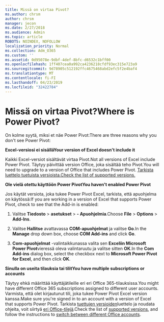 ```yaml
---
title: Missä on virtaa Pivot?
ms.author: chrsm
author: chrsm
manager: jecon
ms.date: 2/27/2018
ms.audience: Admin
ms.topic: article
ROBOTS: NOINDEX, NOFOLLOW
localization_priority: Normal
ms.collection: Adm_O365
ms.custom: ''
ms.assetid: 0d95078e-9dbf-4def-8bfc-d6532c1bff00
ms.openlocfilehash: 1ff407cea0a992ca4236218cfdf93ec315e723a9
ms.sourcegitcommit: 9d78905c512192ffc4675468abd2efc5f2e4baf4
ms.translationtype: MT
ms.contentlocale: fi-FI
ms.lasthandoff: 04/23/2019
ms.locfileid: "32422784"
---
```

# <a name="where-is-power-pivot"></a><span data-ttu-id="ea46e-102">Missä on virtaa Pivot?</span><span class="sxs-lookup"><span data-stu-id="ea46e-102">Where is Power Pivot?</span></span>

<span data-ttu-id="ea46e-103">On kolme syytä, miksi et näe Power Pivot:</span><span class="sxs-lookup"><span data-stu-id="ea46e-103">There are three reasons why you don't see Power Pivot:</span></span>
  
 <span data-ttu-id="ea46e-104">**Excel-versiosi ei sisällä**</span><span class="sxs-lookup"><span data-stu-id="ea46e-104">**Your version of Excel doesn't include it**</span></span>
  
<span data-ttu-id="ea46e-105">Kaikki Excel-versiot sisältävät virtaa Pivot.</span><span class="sxs-lookup"><span data-stu-id="ea46e-105">Not all versions of Excel include Power Pivot.</span></span> <span data-ttu-id="ea46e-106">Täytyy päivittää version Office, joka sisältää teho Pivot.</span><span class="sxs-lookup"><span data-stu-id="ea46e-106">You will need to upgrade to a version of Office that includes Power Pivot.</span></span> [<span data-ttu-id="ea46e-107">Tarkista luettelo tuetuista versioista.</span><span class="sxs-lookup"><span data-stu-id="ea46e-107">Check the list of supported versions.</span></span>](https://support.office.com/article/aa64e217-4b6e-410b-8337-20b87e1c2a4b.aspx)
  
 <span data-ttu-id="ea46e-108">**Ole vielä otettu käyttöön Power Pivot**</span><span class="sxs-lookup"><span data-stu-id="ea46e-108">**You haven't enabled Power Pivot**</span></span>
  
<span data-ttu-id="ea46e-109">Jos käytät versiota, joka tukee Power Pivot Excel, tarkista, että apuohjelma on käytössä:</span><span class="sxs-lookup"><span data-stu-id="ea46e-109">If you are working in a version of Excel that supports Power Pivot, check to see that the Add-in is enabled:</span></span>
  
1. <span data-ttu-id="ea46e-110">Valitse **Tiedosto** \> **asetukset** \> **- Apuohjelmia**.</span><span class="sxs-lookup"><span data-stu-id="ea46e-110">Choose **File** \> **Options** \> **Add-Ins**.</span></span>
    
2. <span data-ttu-id="ea46e-111">Valitse **Hallitse** avattavassa **COM-apuohjelmat** ja valitse **Go**.</span><span class="sxs-lookup"><span data-stu-id="ea46e-111">In the **Manage** drop down box, choose **COM Add-ins** and click **Go**.</span></span>
    
3. <span data-ttu-id="ea46e-112">**Com-apuohjelmat** -valintaikkunassa valita sen **Exceliin Microsoft Power Pivot**vieressä oleva valintaruutu ja valitse sitten **OK**.</span><span class="sxs-lookup"><span data-stu-id="ea46e-112">In the **Com Add-ins** dialog box, select the checkbox next to **Microsoft Power Pivot for Excel**, and then click **OK**.</span></span> 
    
 <span data-ttu-id="ea46e-113">**Sinulla on useita tilauksia tai tilit**</span><span class="sxs-lookup"><span data-stu-id="ea46e-113">**You have multiple subscriptions or accounts**</span></span>
  
<span data-ttu-id="ea46e-114">Täytyy ehkä määrittää käyttäjätileille eri eri Office 365-tilauksissa.</span><span class="sxs-lookup"><span data-stu-id="ea46e-114">You might have different Office 365 subscriptions assigned to different user accounts.</span></span> <span data-ttu-id="ea46e-115">Varmista, että olet kirjautunut tili, joka tukee Power Pivot Excel version kanssa.</span><span class="sxs-lookup"><span data-stu-id="ea46e-115">Make sure you're signed in to an account with a version of Excel that supports Power Pivot.</span></span> <span data-ttu-id="ea46e-116">Tarkista [tuettujen versioiden](https://support.office.com/article/aa64e217-4b6e-410b-8337-20b87e1c2a4b.aspx)luettelo ja noudata ohjeita, voit siirtyä [eri Office-tilejä](https://support.office.com/article/b9582171-fd1f-4284-9846-bdd72bb28426.aspx#BKMK_WebSwitchAccounts).</span><span class="sxs-lookup"><span data-stu-id="ea46e-116">Check the list of [supported versions](https://support.office.com/article/aa64e217-4b6e-410b-8337-20b87e1c2a4b.aspx), and follow the instructions to [switch between different Office accounts](https://support.office.com/article/b9582171-fd1f-4284-9846-bdd72bb28426.aspx#BKMK_WebSwitchAccounts).</span></span>
  

